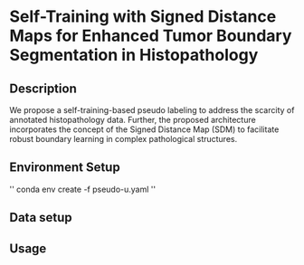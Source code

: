 # Self-Training with Signed Distance Maps for Enhanced Tumor Boundary Segmentation in Histopathology

## Description
We propose a self-training-based pseudo labeling to address the scarcity of annotated histopathology data. Further, the proposed architecture incorporates the concept of the Signed Distance Map (SDM) to facilitate robust boundary learning in complex pathological structures. 
## Environment Setup
''
conda env create -f pseudo-u.yaml
''

## Data setup

## Usage
